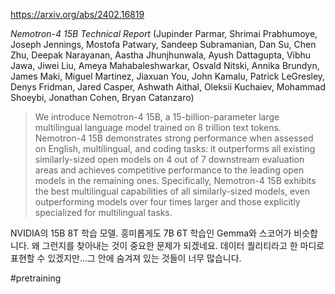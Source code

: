https://arxiv.org/abs/2402.16819

*Nemotron-4 15B Technical Report* (Jupinder Parmar, Shrimai Prabhumoye, Joseph Jennings, Mostofa Patwary, Sandeep Subramanian, Dan Su, Chen Zhu, Deepak Narayanan, Aastha Jhunjhunwala, Ayush Dattagupta, Vibhu Jawa, Jiwei Liu, Ameya Mahabaleshwarkar, Osvald Nitski, Annika Brundyn, James Maki, Miguel Martinez, Jiaxuan You, John Kamalu, Patrick LeGresley, Denys Fridman, Jared Casper, Ashwath Aithal, Oleksii Kuchaiev, Mohammad Shoeybi, Jonathan Cohen, Bryan Catanzaro)

> We introduce Nemotron-4 15B, a 15-billion-parameter large multilingual language model trained on 8 trillion text tokens. Nemotron-4 15B demonstrates strong performance when assessed on English, multilingual, and coding tasks: it outperforms all existing similarly-sized open models on 4 out of 7 downstream evaluation areas and achieves competitive performance to the leading open models in the remaining ones. Specifically, Nemotron-4 15B exhibits the best multilingual capabilities of all similarly-sized models, even outperforming models over four times larger and those explicitly specialized for multilingual tasks.

NVIDIA의 15B 8T 학습 모델. 흥미롭게도 7B 6T 학습인 Gemma와 스코어가 비슷합니다. 왜 그런지를 찾아내는 것이 중요한 문제가 되겠네요. 데이터 퀄리티라고 한 마디로 표현할 수 있겠지만...그 안에 숨겨져 있는 것들이 너무 많습니다.

#pretraining 